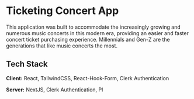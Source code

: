 # Ticketing Concert App

This application was built to accommodate the increasingly growing and numerous music concerts in this modern era, providing an easier and faster concert ticket purchasing experience. Millennials and Gen-Z are the generations that like music concerts the most.

## Tech Stack

**Client:** React, TailwindCSS, React-Hook-Form, Clerk Authentication

**Server:** NextJS, Clerk Authentication, Pl
